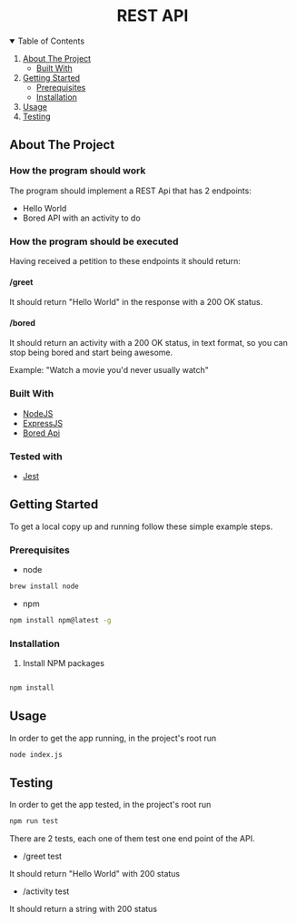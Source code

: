 <h1 align="center"> REST API </h1>   
<!-- TABLE OF CONTENTS -->
<details  open="open">
<summary>Table of Contents</summary>
<ol>
	<li>
		<a  href="#about-the-project">About The Project</a>
		<ul>
			<li><a  href="#built-with">Built With</a></li>
		</ul>
	</li>
	<li><a  href="#getting-started">Getting Started</a>
		<ul>
			<li><a  href="#prerequisites">Prerequisites</a></li>
			<li><a  href="#installation">Installation</a></li>
		</ul>
	</li>
	<li><a  href="#usage">Usage</a></li>
	<li><a  href="#testing">Testing</a></li>
</ol>
</details>
<!-- ABOUT THE PROJECT -->

## About The Project

### How the program should work

The program should implement a REST Api that has 2 endpoints:
*  Hello World
*  Bored API with an activity to do

### How the program should be executed  
Having received a petition to these endpoints it should return:

#### /greet
It should return "Hello World" in the response with a 200 OK status.

#### /bored
It should return an activity with a 200 OK status, in text format, so you can stop being bored and start being awesome. 

Example: "Watch a movie you'd never usually watch"

### Built With

*  [NodeJS](https://nodejs.org/)
*  [ExpressJS](https://expressjs.com/)
*  [Bored Api](https://www.boredapi.com/)

### Tested with

*  [Jest](https://jestjs.io/)

<!-- GETTING STARTED -->

## Getting Started

To get a local copy up and running follow these simple example steps.

### Prerequisites

* node

```sh
brew install node
``` 

* npm
```sh
npm install npm@latest -g
```

### Installation

1. Install NPM packages

```sh

npm install

``` 
<!-- USAGE EXAMPLES -->

## Usage
In order to get the app running, in the project's root run

 ```sh
node index.js
```   
  
## Testing
In order to get the app tested, in the project's root run

 ```sh
npm run test
```   

There are 2 tests, each one of them test one end point of the API.

* /greet test

It should return "Hello World" with 200 status

* /activity test

It should return a string with 200 status

